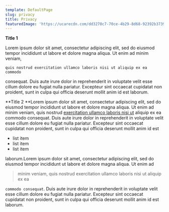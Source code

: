 ```yaml
---
template: DefaultPage
slug: privacy
title: Privacy
featuredImage: 'https://ucarecdn.com/dd3270c7-70ce-4b29-8d68-92392b373923/'
---
```

**Title 1**

Lorem ipsum dolor sit amet, consectetur adipiscing elit, sed do eiusmod tempor incididunt ut labore et dolore magna aliqua. Ut enim ad minim veniam, 

```
quis nostrud exercitation ullamco laboris nisi ut aliquip ex ea commodo 
```

consequat. Duis aute irure dolor in reprehenderit in voluptate velit esse cillum dolore eu fugiat nulla pariatur. Excepteur sint occaecat cupidatat non proident, sunt in culpa qui officia deserunt mollit anim id est laborum.

**Title 2 **Lorem ipsum dolor sit amet, consectetur adipiscing elit, sed do eiusmod tempor incididunt ut labore et dolore magna aliqua. Ut enim ad minim veniam, quis nostrud [exercitation ullamco laboris nisi ut](https://google.com.au/) aliquip ex ea commodo consequat. Duis aute irure dolor in reprehenderit in voluptate velit esse cillum dolore eu fugiat nulla pariatur. Excepteur sint occaecat cupidatat non proident, sunt in culpa qui officia deserunt mollit anim id est 

* list item
* list item
* list item

laborum.Lorem ipsum dolor sit amet, consectetur adipiscing elit, sed do eiusmod tempor incididunt ut labore et dolore magna aliqua. Ut enim ad 

> minim veniam, quis nostrud exercitation ullamco laboris nisi ut aliquip ex ea 

`commodo consequat`. Duis aute irure dolor in reprehenderit in voluptate velit esse cillum dolore eu fugiat nulla pariatur. Excepteur sint occaecat cupidatat non proident, sunt in culpa qui officia deserunt mollit anim id est laborum.
